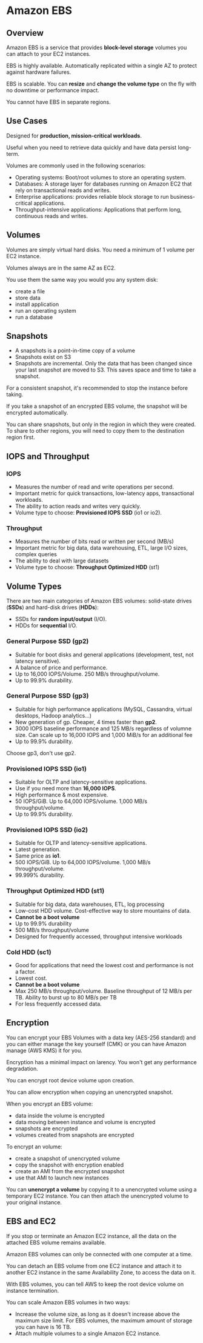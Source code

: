 # Amazon EBS

## Overview

Amazon EBS is a service that provides **block-level storage** volumes you can attach to your EC2 instances.

EBS is highly available. Automatically replicated within a single AZ to protect against hardware failures.

EBS is scalable. You can **resize** and **change the volume type** on the fly with no downtime or performance impact.

You cannot have EBS in separate regions.


## Use Cases

Designed for **production, mission-critical workloads**.

Useful when you need to retrieve data quickly and have data persist long-term.

Volumes are commonly used in the following scenarios:

- Operating systems: Boot/root volumes to store an operating system.
- Databases: A storage layer for databases running on Amazon EC2 that rely on transactional reads and writes.
- Enterprise applications: provides reliable block storage to run business-critical applications.
- Throughput-intensive applications: Applications that perform long, continuous reads and writes.


## Volumes

Volumes are simply virtual hard disks. You need a minimum of 1 volume per EC2 instance.

Volumes always are in the same AZ as EC2.

You use them the same way you would you any system disk:
- create a file
- store data
- install application
- run an operating system
- run a database


## Snapshots

- A snapshots is a point-in-time copy of a volume
- Snapshots exist on S3
- Snapshots are incremental. Only the data that has been changed since your last snapshot are moved to S3. This saves space and time to take a snapshot.

For a consistent snapshot, it's recommended to stop the instance before taking.

If you take a snapshot of an encrypted EBS volume, the snapshot will be encrypted automatically.

You can share snapshots, but only in the region in which they were created. To share to other regions, you will need to copy them to the destination region first.


## IOPS and Throughput

### IOPS

- Measures the number of read and write operations per second.
- Important metric for quick transactions, low-latency apps, transactional workloads.
- The ability to action reads and writes very quickly.
- Volume type to choose: **Provisioned IOPS SSD** (io1 or io2).

### Throughput

- Measures the number of bits read or written per second (MB/s)
- Important metric for big data, data warehousing, ETL, large I/O sizes, complex queries
- The ability to deal with large datasets
- Volume type to choose: **Throughput Optimized HDD** (st1)


## Volume Types

There are two main categories of Amazon EBS volumes: solid-state drives (**SSDs**) and hard-disk drives (**HDDs**):
- SSDs for **random input/output** (I/O).
- HDDs for **sequential** I/O.

### General Purpose SSD (gp2)

- Suitable for boot disks and general applications (development, test, not latency sensitive).
- A balance of price and performance.
- Up to 16,000 IOPS/Volume. 250 MB/s throughput/volume.
- Up to 99.9% durability.


### General Purpose SSD (gp3)

- Suitable for high performance applications (MySQL, Cassandra, virtual desktops, Hadoop analytics...)
- New generation of gp. Cheaper, 4 times faster than **gp2**.
- 3000 IOPS baseline performance and 125 MB/s regardless of volumne size. Can scale up to 16,000 IOPS and 1,000 MiB/s for an additional fee
- Up to 99.9% durability.

Choose gp3, don't use gp2.

### Provisioned IOPS SSD (io1)

- Suitable for OLTP and latency-sensitive applications.
- Use if you need more than **16,000 IOPS**.
- High performance & most expensive.
- 50 IOPS/GiB. Up to 64,000 IOPS/volume. 1,000 MB/s throughput/volume.
- Up to 99.9% durability.

### Provisioned IOPS SSD (io2)

- Suitable for OLTP and latency-sensitive applications.
- Latest generation.
- Same price as **io1**.
- 500 IOPS/GiB. Up to 64,000 IOPS/volume. 1,000 MB/s throughput/volume.
- 99.999% durability.

### Throughput Optimized HDD (st1)

- Suitable for big data, data warehouses, ETL, log processing
- Low-cost HDD volume. Cost-effective way to store mountains of data.
- **Cannot be a boot volume**
- Up to 99.9% durability
- 500 MB/s throughput/volume
- Designed for frequently accessed, throughput intensive workloads

### Cold HDD (sc1)

- Good for applications that need the lowest cost and performance is not a factor.
- Lowest cost.
- **Cannot be a boot volume**
- Max 250 MB/s throughput/volume. Baseline throughput of 12 MB/s per TB. Ability to burst up to 80 MB/s per TB
- For less frequently accessed data.


## Encryption

You can encrypt your EBS Volumes with a data key (AES-256 standard) and you can either manage the key yourself (CMK)
or you can have Amazon manage (AWS KMS) it for you.

Encryption has a minimal impact on larency. You won't get any performance degradation.

You can encrypt root device volume upon creation.

You can allow encryption when copying an unencrypted snapshot.

When you encrypt an EBS volume:
- data inside the volume is encrypted
- data moving between instance and volume is encrypted
- snapshots are encrypted
- volumes created from snapshots are encrypted

To encrypt an volume:
- create a snapshot of unencrypted volume
- copy the snapshot with encryption enabled
- create an AMI from the encrypted snapshot
- use that AMI to launch new instances

You can **unencrypt a volume** by copying it to a unencrypted volume using a temporary EC2 instance. You can then attach the unencrypted volume to your original instance.


## EBS and EC2

If you stop or terminate an Amazon EC2 instance, all the data on the attached EBS volume remains available.

Amazon EBS volumes can only be connected with one computer at a time.

You can detach an EBS volume from one EC2 instance and attach it to another EC2 instance in the same Availability Zone, to access the data on it.

With EBS volumes, you can tell AWS to keep the root device volume on instance termination.

You can scale Amazon EBS volumes in two ways:
- Increase the volume size, as long as it doesn't increase above the maximum size limit. For EBS volumes, the maximum amount of storage you can have is 16 TB.
- Attach multiple volumes to a single Amazon EC2 instance.
